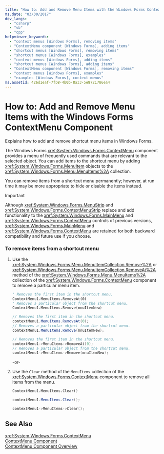 ```yaml
---
title: "How to: Add and Remove Menu Items with the Windows Forms ContextMenu Component"
ms.date: "03/30/2017"
dev_langs: 
  - "csharp"
  - "vb"
  - "cpp"
helpviewer_keywords: 
  - "context menus [Windows Forms], removing items"
  - "ContextMenu component [Windows Forms], adding items"
  - "shortcut menus [Windows Forms], removing items"
  - "shortcut menus [Windows Forms], examples"
  - "context menus [Windows Forms], adding items"
  - "shortcut menus [Windows Forms], adding items"
  - "ContextMenu component [Windows Forms], removing items"
  - "context menus [Windows Forms], examples"
  - "examples [Windows Forms], context menus"
ms.assetid: 426d1eaf-7fb8-4b0b-8a33-5e8721786ea4
---
```

# How to: Add and Remove Menu Items with the Windows Forms ContextMenu Component
Explains how to add and remove shortcut menu items in Windows Forms.  
  
 The Windows Forms <xref:System.Windows.Forms.ContextMenu> component provides a menu of frequently used commands that are relevant to the selected object. You can add items to the shortcut menu by adding <xref:System.Windows.Forms.MenuItem> objects to the <xref:System.Windows.Forms.Menu.MenuItems%2A> collection.  
  
 You can remove items from a shortcut menu permanently; however, at run time it may be more appropriate to hide or disable the items instead.  
  
> [!IMPORTANT]
>  Although <xref:System.Windows.Forms.MenuStrip> and <xref:System.Windows.Forms.ContextMenuStrip> replace and add functionality to the <xref:System.Windows.Forms.MainMenu> and <xref:System.Windows.Forms.ContextMenu> controls of previous versions, <xref:System.Windows.Forms.MainMenu> and <xref:System.Windows.Forms.ContextMenu> are retained for both backward compatibility and future use if you choose.  
  
### To remove items from a shortcut menu  
  
1. Use the <xref:System.Windows.Forms.Menu.MenuItemCollection.Remove%2A> or <xref:System.Windows.Forms.Menu.MenuItemCollection.RemoveAt%2A> method of the <xref:System.Windows.Forms.Menu.MenuItems%2A> collection of the <xref:System.Windows.Forms.ContextMenu> component to remove a particular menu item.  
  
   ```vb  
   ' Removes the first item in the shortcut menu.  
   ContextMenu1.MenuItems.RemoveAt(0)  
   ' Removes a particular object from the shortcut menu.  
   ContextMenu1.MenuItems.Remove(mnuItemNew)  
   ```  
  
   ```csharp  
   // Removes the first item in the shortcut menu.  
   contextMenu1.MenuItems.RemoveAt(0);  
   // Removes a particular object from the shortcut menu.  
   contextMenu1.MenuItems.Remove(mnuItemNew);  
   ```  
  
   ```cpp  
   // Removes the first item in the shortcut menu.  
   contextMenu1->MenuItems->RemoveAt(0);  
   // Removes a particular object from the shortcut menu.  
   contextMenu1->MenuItems->Remove(mnuItemNew);  
   ```  
  
    -or-  
  
2. Use the `Clear` method of the `MenuItems` collection of the <xref:System.Windows.Forms.ContextMenu> component to remove all items from the menu.  
  
   ```vb  
   ContextMenu1.MenuItems.Clear()  
   ```  
  
   ```csharp  
   contextMenu1.MenuItems.Clear();  
   ```  
  
   ```cpp  
   contextMenu1->MenuItems->Clear();  
   ```  
  
## See Also  
 <xref:System.Windows.Forms.ContextMenu>  
 [ContextMenu Component](../../../../docs/framework/winforms/controls/contextmenu-component-windows-forms.md)  
 [ContextMenu Component Overview](../../../../docs/framework/winforms/controls/contextmenu-component-overview-windows-forms.md)
